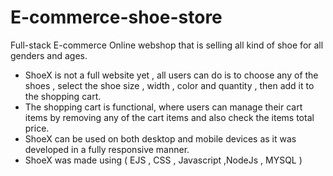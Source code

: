 # E-commerce-shoe-store

Full-stack E-commerce Online webshop that is selling all kind of shoe for all genders and ages.
- ShoeX is not a full website yet , all users can do is to choose any of the shoes , select the shoe size , width , color and quantity , then add it to the shopping cart.
- The shopping cart is functional, where users can manage their cart items by removing any of the cart items and also check the items total price.
- ShoeX can be used on both desktop and mobile devices as it was developed in a fully responsive manner.
- ShoeX was made using ( EJS , CSS , Javascript ,NodeJs , MYSQL )


